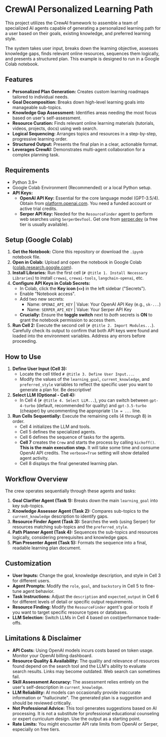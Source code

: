 # CrewAI Personalized Learning Path
This project utilizes the CrewAI framework to assemble a team of specialized AI agents capable of generating a personalized learning path for a user based on their goals, existing knowledge, and preferred learning style.

The system takes user input, breaks down the learning objective, assesses knowledge gaps, finds relevant online resources, sequences them logically, and presents a structured plan. This example is designed to run in a Google Colab notebook.

## Features

*   **Personalized Plan Generation:** Creates custom learning roadmaps tailored to individual needs.
*   **Goal Decomposition:** Breaks down high-level learning goals into manageable sub-topics.
*   **Knowledge Gap Assessment:** Identifies areas needing the most focus based on user's self-assessment.
*   **Resource Curation:** Finds relevant online learning materials (tutorials, videos, projects, docs) using web search.
*   **Logical Sequencing:** Arranges topics and resources in a step-by-step, progressive learning order.
*   **Structured Output:** Presents the final plan in a clear, actionable format.
*   **Leverages CrewAI:** Demonstrates multi-agent collaboration for a complex planning task.

## Requirements

*   Python 3.9+
*   Google Colab Environment (Recommended) or a local Python setup.
*   **API Keys:**
    *   **OpenAI API Key:** Essential for the core language model (GPT-3.5/4). Obtain from [platform.openai.com](https://platform.openai.com/). You need a funded account or active trial credits.
    *   **Serper API Key:** Needed for the `ResourceFinder` agent to perform web searches using `SerperDevTool`. Get one from [serper.dev](https://serper.dev/) (a free tier is usually available).

## Setup (Google Colab)

1.  **Get the Notebook:** Clone this repository or download the `.ipynb` notebook file.
2.  **Open in Colab:** Upload and open the notebook in Google Colab ([colab.research.google.com](https://colab.research.google.com/)).
3.  **Install Libraries:** Run the first cell (`# @title 1. Install Necessary Libraries`) to install `crewai`, `crewai-tools`, `langchain-openai`, etc.
4.  **Configure API Keys in Colab Secrets:**
    *   In Colab, click the **Key icon (`<>`)** in the left sidebar ("Secrets").
    *   Enable "Notebook access".
    *   Add two new secrets:
        *   Name: `OPENAI_API_KEY` | Value: Your OpenAI API Key (e.g., `sk-...`)
        *   Name: `SERPER_API_KEY` | Value: Your Serper API Key
    *   **Crucially:** Ensure the **toggle switch** next to *both* secrets is **ON** to grant the notebook permission to access them.
5.  **Run Cell 2:** Execute the second cell (`# @title 2. Import Modules...`). Carefully check its output to confirm that both API keys were found and loaded into the environment variables. Address any errors before proceeding.

## How to Use

1.  **Define User Input (Cell 3):**
    *   Locate the cell titled `# @title 3. Define User Input...`.
    *   Modify the values of the `learning_goal`, `current_knowledge`, and `preferred_style` variables to reflect the specific user you want to generate a plan for. Be descriptive!
2.  **Select LLM (Optional - Cell 4):**
    *   In Cell 4 (`# @title 4. Select LLM...`), you can switch between `gpt-4-turbo` (default, recommended for quality) and `gpt-3.5-turbo` (cheaper) by uncommenting the appropriate `llm = ...` line.
3.  **Run Cells Sequentially:** Execute the remaining cells (4 through 8) in order.
    *   Cell 4 initializes the LLM and tools.
    *   Cell 5 defines the specialized agents.
    *   Cell 6 defines the sequence of tasks for the agents.
    *   **Cell 7** creates the `Crew` and starts the process by calling `kickoff()`. **This is the main execution step.** It will take some time and consume OpenAI API credits. The `verbose=True` setting will show detailed agent activity.
    *   Cell 8 displays the final generated learning plan.

## Workflow Overview

The crew operates sequentially through these agents and tasks:

1.  **Goal Clarifier Agent (Task 1):** Breaks down the main `learning_goal` into key sub-topics.
2.  **Knowledge Assessor Agent (Task 2):** Compares sub-topics to the `current_knowledge` description to identify gaps.
3.  **Resource Finder Agent (Task 3):** Searches the web (using Serper) for resources matching sub-topics and the `preferred_style`.
4.  **Path Planner Agent (Task 4):** Sequences the sub-topics and resources logically, considering prerequisites and knowledge gaps.
5.  **Plan Presenter Agent (Task 5):** Formats the sequence into a final, readable learning plan document.

## Customization

*   **User Inputs:** Change the goal, knowledge description, and style in Cell 3 for different users.
*   **Agent Prompts:** Modify the `role`, `goal`, and `backstory` in Cell 5 to fine-tune agent behavior.
*   **Task Instructions:** Adjust the `description` and `expected_output` in Cell 6 for different levels of detail or specific output requirements.
*   **Resource Finding:** Modify the `ResourceFinder` agent's goal or tools if you want to target specific resource types or databases.
*   **LLM Selection:** Switch LLMs in Cell 4 based on cost/performance trade-offs.

## Limitations & Disclaimer

*   **API Costs:** Using OpenAI models incurs costs based on token usage. Monitor your OpenAI billing dashboard.
*   **Resource Quality & Availability:** The quality and relevance of resources found depend on the search tool and the LLM's ability to evaluate search results. Links may become outdated. Web search can sometimes fail.
*   **Skill Assessment Accuracy:** The assessment relies entirely on the user's self-description in `current_knowledge`.
*   **LLM Reliability:** AI models can occasionally provide inaccurate information or "hallucinate". The generated plan is a suggestion and should be reviewed critically.
*   **Not Professional Advice:** This tool generates suggestions based on AI processing. It is not a substitute for professional educational counseling or expert curriculum design. Use the output as a starting point.
*   **Rate Limits:** You might encounter API rate limits from OpenAI or Serper, especially on free tiers.

